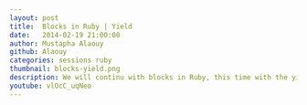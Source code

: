 ```yaml
---
layout: post
title:  Blocks in Ruby | Yield
date:   2014-02-19 21:00:00
author: Mustapha Alaouy
github: Alaouy
categories: sessions ruby
thumbnail: blocks-yield.png
description: We will continu with blocks in Ruby, this time with the yield statement, and how it can be used with blocks.
youtube: vlOcC_uqNeo
---
```

